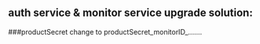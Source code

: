 
## auth service & monitor service upgrade solution:
###productSecret change to productSecret_monitorID_.......


